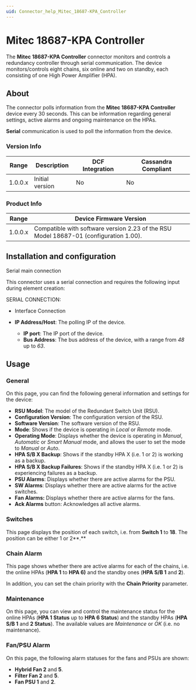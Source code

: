 ```yaml
---
uid: Connector_help_Mitec_18687-KPA_Controller
---
```


# Mitec 18687-KPA Controller

The **Mitec 18687-KPA Controller** connector monitors and controls a redundancy controller through serial communication. The device monitors/controls eight chains, six online and two on standby, each consisting of one High Power Amplifier (HPA).

## About

The connector polls information from the **Mitec 18687-KPA Controller** device every 30 seconds. This can be information regarding general settings, active alarms and ongoing maintenance on the HPAs.

**Serial** communication is used to poll the information from the device.

### Version Info

| **Range** | **Description** | **DCF Integration** | **Cassandra Compliant** |
|------------------|-----------------|---------------------|-------------------------|
| 1.0.0.x          | Initial version | No                  | No                      |

### Product Info

| **Range** | **Device Firmware Version**                                                           |
|------------------|---------------------------------------------------------------------------------------|
| 1.0.0.x          | Compatible with software version 2.23 of the RSU Model 18687-01 (configuration 1.00). |

## Installation and configuration

Serial main connection

This connector uses a serial connection and requires the following input during element creation:

SERIAL CONNECTION:

- Interface Connection

- **IP Address/Host**: The polling IP of the device.
  - **IP port**: The IP port of the device.
  - **Bus Address**: The bus address of the device, with a range from *48* up to *63*.

## Usage

### General

On this page, you can find the following general information and settings for the device:

- **RSU Model**: The model of the Redundant Switch Unit (RSU).
- **Configuration Version**: The configuration version of the RSU.
- **Software Version**: The software version of the RSU.
- **Mode**: Shows if the device is operating in *Local* or *Remote* mode.
- **Operating Mode**: Displays whether the device is operating in *Manual*, *Automatic* or *Smart Manual* mode, and allows the user to set the mode to *Manual* or *Auto*.
- **HPA S/B X Backup**: Shows if the standby HPA X (i.e. 1 or 2) is working as a backup.
- **HPA S/B X Backup Failures**: Shows if the standby HPA X (i.e. 1 or 2) is experiencing failures as a backup.
- **PSU Alarms**: Displays whether there are active alarms for the PSU.
- **SW Alarms**: Displays whether there are active alarms for the active switches.
- **Fan Alarms:** Displays whether there are active alarms for the fans.
- **Ack Alarms** button: Acknowledges all active alarms.

### Switches

This page displays the position of each switch, i.e. from **Switch 1** to **18**. The position can be either 1 or 2**.**

### Chain Alarm

This page shows whether there are active alarms for each of the chains, i.e. the online HPAs (**HPA 1** to **HPA 6)** and the standby ones (**HPA S/B 1** and **2**).

In addition, you can set the chain priority with the **Chain Priority** parameter.

### Maintenance

On this page, you can view and control the maintenance status for the online HPAs (**HPA 1 Status** up to **HPA 6 Status**) and the standby HPAs (**HPA S/B 1** and **2 Status**). The available values are *Maintenance* or *OK* (i.e. no maintenance).

### Fan/PSU Alarm

On this page, the following alarm statuses for the fans and PSUs are shown:

- **Hybrid Fan 2** and **5**.
- **Filter Fan 2** and **5**.
- **Fan PSU 1** and **2**.
